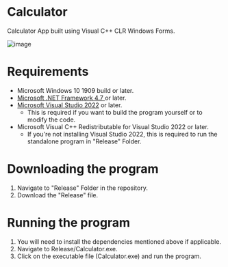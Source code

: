 # Calculator
Calculator App built using Visual C++ CLR Windows Forms.

![image](https://github.com/nitinkumarj/Calculator/assets/155057392/0394a013-076d-44b5-bdb0-1704c70ac098)


# Requirements
- Microsoft Windows 10 1909 build or later.
- [Microsoft .NET Framework 4.7 ](https://dotnet.microsoft.com/en-us/download/dotnet-framework/net48) or later.
- [Microsoft Visual Studio 2022](https://visualstudio.microsoft.com/) or later.
  - This is required if you want to build the program yourself or to modify the code. 
- Microsoft Visual C++ Redistributable for Visual Studio 2022 or later.
  - If you're not installing Visual Studio 2022, this is required to run the standalone program in "Release" Folder.

# Downloading the program
1. Navigate to "Release" Folder in the repository.
2. Download the "Release" file. 

# Running the program
1. You will need to install the dependencies mentioned above if applicable.
2. Navigate to Release/Calculator.exe.
3. Click on the executable file (Calculator.exe) and run the program.
